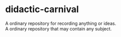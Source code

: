 # didactic-carnival
A ordinary repository for recording anything or ideas.<br/>
A ordinary repository that may contain any subject.<br/>
